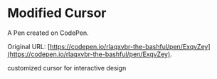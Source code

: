 # Modified Cursor

A Pen created on CodePen.

Original URL: [https://codepen.io/rlaqxvbr-the-bashful/pen/ExqvZey](https://codepen.io/rlaqxvbr-the-bashful/pen/ExqvZey).

customized cursor for interactive design